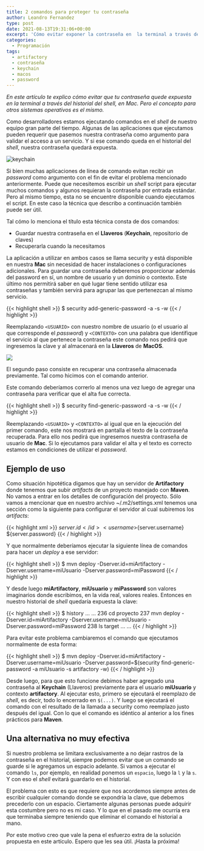 ```yaml
---
title: 2 comandos para proteger tu contraseña
author: Leandro Fernandez
type: post
date: 2021-08-13T19:31:06+00:00
excerpt: 'Cómo evitar exponer la contraseña en  la terminal a través del historial de comandos del shell en MacOS.'
categories:
  - Programación
tags:
  - artifactory
  - contraseña
  - keychain
  - macos
  - password
---
```


_En este artículo te explico cómo evitar que tu contraseña quede expuesta en la terminal a través del historial del shell, en Mac. Pero el concepto para otros sistemas operativos es el mismo._

Como desarrolladores estamos ejecutando comandos en el _shell_ de nuestro equipo gran parte del tiempo. Algunas de las aplicaciones que ejecutamos pueden requerir que pasemos nuestra contraseña como argumento para validar el acceso a un servicio. Y si ese comando queda en el historial del _shell_, nuestra contraseña quedará expuesta.

![keychain](/2021/08/keychain.png)

Si bien muchas aplicaciones de línea de comando evitan recibir un _password_ como argumento con el fin de evitar el problema mencionado anteriormente. Puede que necesitemos escribir un _shell_ script para ejecutar muchos comandos y algunos requieran la contraseña por entrada estándar. Pero al mismo tiempo, esta no se encuentre disponible cuando ejecutamos el script. En este caso la técnica que describo a continuación también puede ser útil.

Tal cómo lo menciona el título esta técnica consta de dos comandos:

  * Guardar nuestra contraseña en el **Llaveros** (**Keychain**, repositorio de claves)
  * Recuperarla cuando la necesitamos

La aplicación a utilizar en ambos casos se llama security y está disponible en nuestra **Mac** sin necesidad de hacer instalaciones o configuraciones adicionales. Para guardar una contraseña deberemos proporcionar además del password en sí, un nombre de usuario y un dominio o contexto. Este último nos permitirá saber en qué lugar tiene sentido utilizar esa contraseñas y también servirá para agrupar las que pertenezcan al mismo servicio.

{{< highlight shell >}}
$ security add-generic-password -a <USUARIO> -s <CONTEXTO> -w
{{< / highlight >}}

Reemplazando `<USUARIO>` con nuestro nombre de usuario (o el usuario al que corresponde el _password_) y `<CONTEXTO>` con una palabra que identifique el servicio al que pertenece la contraseña este comando nos pedirá que ingresemos la clave y al almacenará en la **Llaveros** de **MacOS**.

![](/2021/08/keychain-pass-prompt.png)

El segundo paso consiste en recuperar una contraseña almacenada previamente. Tal como hicimos con el comando anterior.

Este comando deberíamos correrlo al menos una vez luego de agregar una contraseña para verificar que el alta fue correcta.

{{< highlight shell >}}
$ security find-generic-password -a <USUARIO> -s <CONTEXTO> -w
{{< / highlight >}}

Reemplazando `<USUARIO>` y `<CONTEXTO>` al igual que en la ejecución del primer comando, este nos mostrará en pantalla el texto de la contraseña recuperada. Para ello nos pedirá que ingresemos nuestra contraseña de usuario de **Mac**. Si lo ejecutamos para validar el alta y el texto es correcto estamos en condiciones de utilizar el _password_.

## Ejemplo de uso

Como situación hipotética digamos que hay un servidor de **Artifactory** donde tenemos que subir _artifacts_ de un proyecto manejado con **Maven**. No vamos a entrar en los detalles de configuración del proyecto. Sólo vamos a mencionar que en nuestro archivo ~/.m2/settings.xml tenemos una sección como la siguiente para configurar el servidor al cual subiremos los _artifacts_:

{{< highlight xml >}}
<servers>
      <server>
        <id>${server.id}</id>
        <username>${server.username}</username>
        <password>${server.password}</password>
      </server>
  </servers>
{{< / highlight >}}

Y que normalmente deberíamos ejecutar la siguiente línea de comandos para hacer un _deploy_ a ese servidor:

{{< highlight shell >}}
$ mvn deploy -Dserver.id=miArtifactory -Dserver.username=miUsuario -Dserver.password=miPassword
{{< / highlight >}}

Y desde luego **miArtifactory**, **miUsuario** y **miPassword** son valores imaginarios donde escribimos, en la vida real, valores reales. Entonces en nuestro historial de _shell_ quedaría expuesta la clave:

{{< highlight shell >}}
$ history
...
...
236 cd proyecto
237 mvn deploy -Dserver.id=miArtifactory -Dserver.username=miUsuario -Dserver.password=miPassword
238 ls target
...
...
{{< / highlight >}}

Para evitar este problema cambiaremos el comando que ejecutamos normalmente de esta forma:

{{< highlight shell >}}
$ mvn deploy -Dserver.id=miArtifactory -Dserver.username=miUsuario -Dserver.password=$(security find-generic-password -a miUsuario -s artifactory -w)
{{< / highlight >}}

Desde luego, para que esto funcione debimos haber agregado una contraseña al **Keychain** (Llaveros) previamente para el usuario **miUsuario** y contexto **artifactory**. Al ejecutar esto, primero se ejecutará el reemplazo de _shell_, es decir, todo lo encerrado en `$(...)`. Y luego se ejecutará el comando con el resultado de la llamada a security como reemplazo justo después del igual. Con lo que el comando es idéntico al anterior a los fines prácticos para **Maven**.

## Una alternativa no muy efectiva

Si nuestro problema se limitara exclusivamente a no dejar rastros de la contraseña en el historial, siempre podemos evitar que un comando se guarde si le agregamos un espacio adelante. Si vamos a ejecutar el comando `ls`, por ejemplo, en realidad ponemos un `espacio`, luego la `l` y la `s`. Y con eso el _shell_ evitará guardarlo en el historial.

El problema con esto es que requiere que nos acordemos siempre antes de escribir cualquier comando donde se expondría la clave, que debemos precederlo con un espacio. Ciertamente algunas personas puede adquirir esta costumbre pero no es mi caso. Y lo que en el pasado me ocurría era que terminaba siempre teniendo que eliminar el comando el historial a mano.

Por este motivo creo que vale la pena el esfuerzo extra de la solución propuesta en este artículo. Espero que les sea útil. ¡Hasta la próxima!
